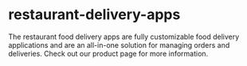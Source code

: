 # restaurant-delivery-apps
The restaurant food delivery apps are fully customizable food delivery applications and are an all-in-one solution for managing orders and deliveries. Check out our product page for more information.
